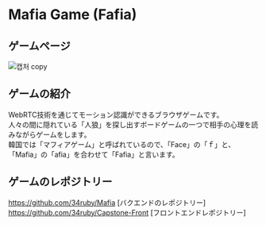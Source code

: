 # Mafia Game (Fafia)

## ゲームページ

![캡처 copy](https://user-images.githubusercontent.com/76924629/186044295-e061ad70-8c0a-4acd-974a-ec1591c4dcf5.jpg)

## ゲームの紹介
WebRTC技術を通じてモーション認識ができるブラウザゲームです。<br>
人々の間に隠れている「人狼」を探し出すボードゲームの一つで相手の心理を読みながらゲームをします。<br>
韓国では「マフィアゲーム」と呼ばれているので、「Face」の「ｆ」と、「Mafia」の「afia」を合わせて「Fafia」と言います。

## ゲームのレポジトリー
https://github.com/34ruby/Mafia [バクエンドのレポジトリー]<br>
https://github.com/34ruby/Capstone-Front [フロントエンドレポジトリー]
